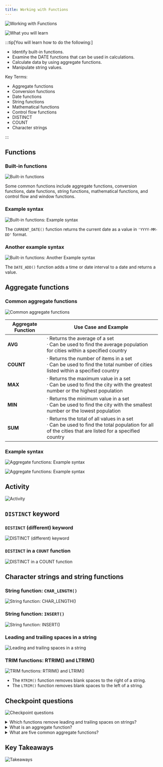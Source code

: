 ```yaml
---
title: Working with Functions
---
```

![Working with Functions](../../../assets/databases/working_with_functions/intro.png)

![What you will learn](../../../assets/databases/working_with_functions/section_goal.png)

:::tip[You will learn how to do the following:]

- Identify built-in functions.
- Examine the DATE functions that can be used in calculations.
- Calculate data by using aggregate functions.
- Manipulate string values.

Key Terms:

- Aggregate functions
- Conversion functions
- Date functions
- String functions
- Mathematical functions
- Control flow functions
- DISTINCT
- COUNT
- Character strings

:::

## Functions

### Built-in functions

![Built-in functions](../../../assets/databases/working_with_functions/built_in_functions.png)

Some common functions include aggregate functions, conversion functions, date functions, string functions, mathematical functions, and control flow and window functions.

### Example syntax

![Built-in functions: Example syntax](../../../assets/databases/working_with_functions/built_in_functions_example.png)

The `CURRENT_DATE()` function returns the current date as a value in `'YYYY-MM-DD'` format.

### Another example syntax

![Built-in functions: Another Example syntax](../../../assets/databases/working_with_functions/built_in_functions_another_example.png)

The `DATE_ADD()` function adds a time or date interval to a date and returns a value.

## Aggregate functions

### Common aggregate functions

![Common aggregate functions](../../../assets/databases/working_with_functions/common_aggregate_functions.png)

| Aggregate Function | Use Case and Example                                                                                                                                           |
|--------------------|----------------------------------------------------------------------------------------------------------------------------------------------------------------|
| **AVG**            | · Returns the average of a set<br>· Can be used to find the average population for cities within a specified country                                            |
| **COUNT**          | · Returns the number of items in a set<br>· Can be used to find the total number of cities listed within a specified country                                     |
| **MAX**            | · Returns the maximum value in a set<br>· Can be used to find the city with the greatest number or the highest population                                       |
| **MIN**            | · Returns the minimum value in a set<br>· Can be used to find the city with the smallest number or the lowest population                                        |
| **SUM**            | · Returns the total of all values in a set<br>· Can be used to find the total population for all of the cities that are listed for a specified country           |

### Example syntax

![Aggregate functions: Example syntax](../../../assets/databases/working_with_functions/aggregate_functions_example.png)

![Aggregate functions: Example syntax](../../../assets/databases/working_with_functions/aggregate_functions_example_2.png)

## Activity

![Activity](../../../assets/databases/working_with_functions/activity.png)

## `DISTINCT` keyword

### `DISTINCT` (different) keyword

![DISTINCT (different) keyword](../../../assets/databases/working_with_functions/distinct_keyword.png)

### `DISTINCT` in a `COUNT` function

![DISTINCT in a COUNT function](../../../assets/databases/working_with_functions/distinct_count_fn.png)

## Character strings and string functions

### String function: `CHAR_LENGTH()`

![String function: CHAR_LENGTH()](../../../assets/databases/working_with_functions/char_length.png)

### String function: `INSERT()`

![String function: INSERT()](../../../assets/databases/working_with_functions/insert.png)

### Leading and trailing spaces in a string

![Leading and trailing spaces in a string](../../../assets/databases/working_with_functions/leading_spaces.png)

### TRIM functions: RTRIM() and LTRIM()

![TRIM functions: RTRIM() and LTRIM()](../../../assets/databases/working_with_functions/trim_fn.png)

- The `RTRIM()` function removes blank spaces to the right of a string.
- The `LTRIM()` function removes blank spaces to the left of a string.

## Checkpoint questions

![Checkpoint questions](../../../assets/databases/working_with_functions/questions.png)

<details>
<summary>Which functions remove leading and trailing spaces on strings?</summary>
The `TRIM()` function is used to remove leading and trailing spaces from strings.
</details>

<details>
<summary>What is an aggregate function?</summary>
An aggregate function performs a calculation on a set of values and returns a single value. It is commonly used in SQL to summarize data.
</details>

<details>
<summary>What are five common aggregate functions?</summary>
Five common aggregate functions are:
- `AVG()`
- `COUNT()`
- `MAX()`
- `MIN()`
- `SUM()`
</details>

## Key Takeaways

![Takeaways](../../../assets/databases/working_with_functions/takeaways.png)
